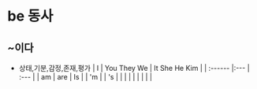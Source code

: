 









# be 동사
## ~이다 ##
* 상태,기분,감정,존재,평가
| I | You They We | It She He Kim |
| :------ |:--- | :--- |
| am | are | Is |
| 'm |        |  's |
|       |        |  |
|       |       |   |


